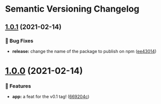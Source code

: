 # Semantic Versioning Changelog

## [1.0.1](https://github.com/Sonia-corporation/yokai/compare/1.0.0...1.0.1) (2021-02-14)


### :bug: Bug Fixes

* **release:** change the name of the package to publish on npm ([ee43014](https://github.com/Sonia-corporation/yokai/commit/ee430140dfe2d630aaa08b7c7460417e3f095d87))

# [1.0.0](https://github.com/Sonia-corporation/yokai/compare/...1.0.0) (2021-02-14)


### :rocket: Features

* **app:** a feat for the v0.1 tag! ([669204c](https://github.com/Sonia-corporation/yokai/commit/669204c12b29126bbc9e939c50f2ef2969d4ede3))
